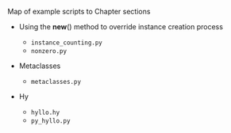 Map of example scripts to Chapter sections

* Using the __new__() method to override instance creation process
  * `instance_counting.py`
  * `nonzero.py`

* Metaclasses
  * `metaclasses.py`

* Hy
  * `hyllo.hy`
  * `py_hyllo.py`